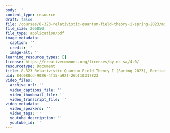 ```yaml
---
body: ''
content_type: resource
draft: false
file: /courses/8-323-relativistic-quantum-field-theory-i-spring-2023/mit8_323_s23_rec10.pdf
file_size: 266850
file_type: application/pdf
image_metadata:
  caption: ''
  credit: ''
  image-alt: ''
learning_resource_types: []
license: https://creativecommons.org/licenses/by-nc-sa/4.0/
resourcetype: Document
title: 8.323 Relativistic Quantum Field Theory I (Spring 2023), Recitation 10
uid: 84c088cd-9026-4f15-a92f-26bf10317823
video_files:
  archive_url: ''
  video_captions_file: ''
  video_thumbnail_file: ''
  video_transcript_file: ''
video_metadata:
  video_speakers: ''
  video_tags: ''
  youtube_description: ''
  youtube_id: ''
---
```

